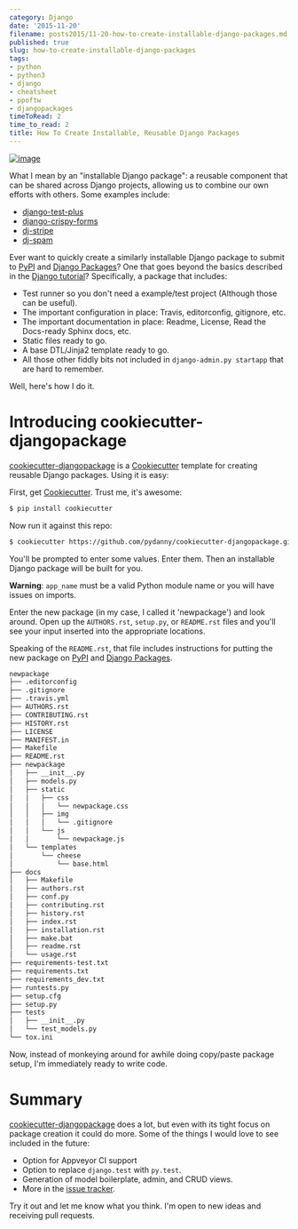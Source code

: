 ```yaml
---
category: Django
date: '2015-11-20'
filename: posts2015/11-20-how-to-create-installable-django-packages.md
published: true
slug: how-to-create-installable-django-packages
tags:
- python
- python3
- django
- cheatsheet
- ppoftw
- djangopackages
timeToRead: 2
time_to_read: 2
title: How To Create Installable, Reusable Django Packages
---
```


[![image](https://www.pydanny.com/static/django-package-470x246.png)](https://www.pydanny.com/how-to-create-installable-django-packages.html)

What I mean by an "installable Django package": a reusable component
that can be shared across Django projects, allowing us to combine our
own efforts with others. Some examples include:

-   [django-test-plus](https://www.djangopackages.com/packages/p/django-test-plus/)
-   [django-crispy-forms](https://www.djangopackages.com/packages/p/django-crispy-forms/)
-   [dj-stripe](https://www.djangopackages.com/packages/p/dj-stripe/)
-   [dj-spam](https://www.djangopackages.com/packages/p/dj-spam/)

Ever want to quickly create a similarly installable Django package to
submit to [PyPI](pypi.python.org/pypi) and [Django
Packages](https://wwww.djangopackages.com)? One that goes beyond the
basics described in the [Django
tutorial](https://docs.djangoproject.com/en/1.8/intro/reusable-apps/)?
Specifically, a package that includes:

-   Test runner so you don't need a example/test project (Although
    those can be useful).
-   The important configuration in place: Travis, editorconfig,
    gitignore, etc.
-   The important documentation in place: Readme, License, Read the
    Docs-ready Sphinx docs, etc.
-   Static files ready to go.
-   A base DTL/Jinja2 template ready to go.
-   All those other fiddly bits not included in
    `django-admin.py startapp` that are hard to remember.

Well, here's how I do it.

Introducing cookiecutter-djangopackage
======================================

[cookiecutter-djangopackage](https://github.com/pydanny/cookiecutter-djangopackage)
is a [Cookiecutter](https://github.com/audreyr/cookiecutter) template
for creating reusable Django packages. Using it is easy:

First, get [Cookiecutter](https://github.com/audreyr/cookiecutter).
Trust me, it's awesome:

``` bash
$ pip install cookiecutter
```

Now run it against this repo:

``` bash
$ cookiecutter https://github.com/pydanny/cookiecutter-djangopackage.git
```

You'll be prompted to enter some values. Enter them. Then an
installable Django package will be built for you.

**Warning**: `app_name` must be a valid Python module name or you will
have issues on imports.

Enter the new package (in my case, I called it 'newpackage') and look
around. Open up the `AUTHORS.rst`, `setup.py`, or `README.rst` files and
you'll see your input inserted into the appropriate locations.

Speaking of the `README.rst`, that file includes instructions for
putting the new package on [PyPI](pypi.python.org/pypi) and [Django
Packages](https://wwww.djangopackages.com).

``` bash
newpackage
├── .editorconfig
├── .gitignore
├── .travis.yml
├── AUTHORS.rst
├── CONTRIBUTING.rst
├── HISTORY.rst
├── LICENSE
├── MANIFEST.in
├── Makefile
├── README.rst
├── newpackage
│   ├── __init__.py
│   ├── models.py
│   ├── static
│   │   ├── css
│   │   │   └── newpackage.css
│   │   ├── img
│   │   │   └── .gitignore
│   │   └── js
│   │       └── newpackage.js
│   └── templates
│       └── cheese
│           └── base.html
├── docs
│   ├── Makefile
│   ├── authors.rst
│   ├── conf.py
│   ├── contributing.rst
│   ├── history.rst
│   ├── index.rst
│   ├── installation.rst
│   ├── make.bat
│   ├── readme.rst
│   └── usage.rst
├── requirements-test.txt
├── requirements.txt
├── requirements_dev.txt
├── runtests.py
├── setup.cfg
├── setup.py
├── tests
│   ├── __init__.py
│   └── test_models.py
└── tox.ini
```

Now, instead of monkeying around for awhile doing copy/paste package
setup, I'm immediately ready to write code.

Summary
=======

[cookiecutter-djangopackage](https://github.com/pydanny/cookiecutter-djangopackage)
does a lot, but even with its tight focus on package creation it could
do more. Some of the things I would love to see included in the future:

-   Option for Appveyor CI support
-   Option to replace `django.test` with `py.test`.
-   Generation of model boilerplate, admin, and CRUD views.
-   More in the [issue
    tracker](https://github.com/pydanny/cookiecutter-djangopackage/issues).

Try it out and let me know what you think. I'm open to new ideas and
receiving pull requests.
